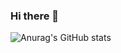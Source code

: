 ### Hi there 👋
![Anurag's GitHub stats](https://github-readme-stats.vercel.app/api?username=lqbby2&theme=cobalt2&show_icons=true)
<!--
**lqbby2/lqbby2** is a ✨ _special_ ✨ repository because its `README.md` (this file) appears on your GitHub profile.

Here are some ideas to get you started:

- 🔭 I’m currently working on ...
- 🌱 I’m currently learning ...
- 👯 I’m looking to collaborate on ...
- 🤔 I’m looking for help with ...
- 💬 Ask me about ...
- 📫 How to reach me: ...
- 😄 Pronouns: ...
- ⚡ Fun fact: ...
-->

